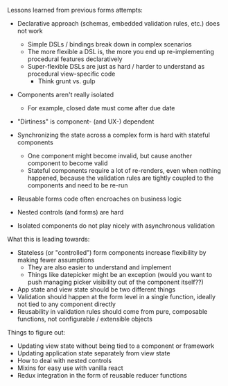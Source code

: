 Lessons learned from previous forms attempts:

- Declarative approach (schemas, embedded validation rules, etc.) does not work
  - Simple DSLs / bindings break down in complex scenarios
  - The more flexible a DSL is, the more you end up re-implementing procedural features declaratively
  - Super-flexible DSLs are just as hard / harder to understand as procedural view-specific code
    - Think grunt vs. gulp

- Components aren't really isolated
  - For example, closed date must come after due date

- "Dirtiness" is component- (and UX-) dependent
- Synchronizing the state across a complex form is hard with stateful components
  - One component might become invalid, but cause another component to become valid
  - Stateful components require a lot of re-renders, even when nothing happened, because the validation rules are tightly coupled to the components and need to be re-run

- Reusable forms code often encroaches on business logic
- Nested controls (and forms) are hard
- Isolated components do not play nicely with asynchronous validation

What this is leading towards:

- Stateless (or "controlled") form components increase flexibility by making fewer assumptions
  - They are also easier to understand and implement
  - Things like datepicker might be an exception (would you want to push managing picker visibility out of the component itself??)
- App state and view state should be two different things
- Validation should happen at the form level in a single function, ideally not tied to any component directly
- Reusability in validation rules should come from pure, composable functions, not configurable / extensible objects

Things to figure out:

- Updating view state without being tied to a component or framework
- Updating application state separately from view state
- How to deal with nested controls
- Mixins for easy use with vanilla react
- Redux integration in the form of reusable reducer functions
